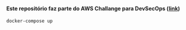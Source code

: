 #### Este repositório faz parte do AWS Challange para DevSecOps ([link](https://github.com/thiagoalmeidadon/aws-challange-devsecops))

```
docker-compose up
```
